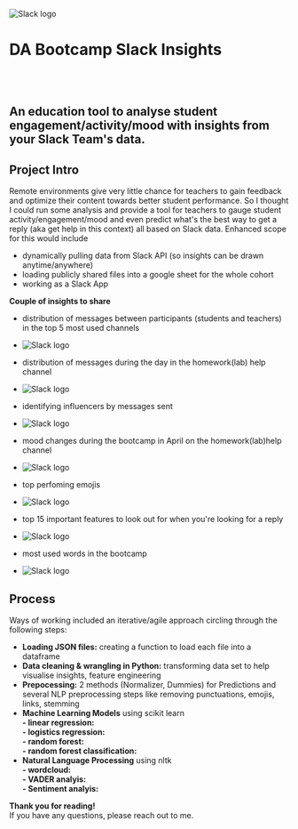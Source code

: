 ![Slack logo](https://github.com/lillaszulyovszky/ironhack-final-project/blob/main/presentation/slack.png?raw=true)

# DA Bootcamp Slack Insights 
<br/><br/>
## An education tool to analyse student engagement/activity/mood with insights from your Slack Team's data.

## Project Intro
Remote environments give very little chance for teachers to gain feedback and optimize their content towards better student performance. So I thought I could run some analysis and provide a tool for teachers to gauge student activity/engagement/mood and even predict what's the best way to get a reply (aka get help in this context) all based on Slack data. 
Enhanced scope for this would include 
- dynamically pulling data from Slack API (so insights can be drawn anytime/anywhere)
- loading publicly shared files into a google sheet for the whole cohort
- working as a Slack App

**Couple of insights to share**
- distribution of messages between participants (students and teachers) in the top 5 most used channels
- ![Slack logo](https://github.com/lillaszulyovszky/ironhack-final-project/blob/main/presentation/participant_activity.png?raw=true)

- distribution of messages during the day in the homework(lab) help channel
- ![Slack logo](https://github.com/lillaszulyovszky/ironhack-final-project/blob/main/presentation/labhelp_activity.png?raw=true)

- identifying influencers by messages sent
- ![Slack logo](https://github.com/lillaszulyovszky/ironhack-final-project/blob/main/presentation/student_activity.png?raw=true)

- mood changes during the bootcamp in April on the homework(lab)help channel
- ![Slack logo](https://github.com/lillaszulyovszky/ironhack-final-project/blob/main/presentation/labhelp_positivity.png)

- top perfoming emojis
- ![Slack logo](https://github.com/lillaszulyovszky/ironhack-final-project/blob/main/presentation/reactions.png?raw=true)

- top 15 important features to look out for when you're looking for a reply
- ![Slack logo](https://github.com/lillaszulyovszky/ironhack-final-project/blob/main/presentation/top15_features.png?raw=true)

- most used words in the bootcamp
- ![Slack logo](https://github.com/lillaszulyovszky/ironhack-final-project/blob/main/presentation/wordcloud.png?raw=true)


## Process
Ways of working included an iterative/agile approach circling through the following steps:

- **Loading JSON files:** creating a function to load each file into a dataframe<br/>
- **Data cleaning & wrangling in Python:** transforming data set to help visualise insights, feature engineering<br/>
- **Prepocessing:** 2 methods (Normalizer, Dummies) for Predictions and several NLP preprocessing steps like removing punctuations, emojis, links, stemming<br/>
- **Machine Learning Models** using scikit learn<br/>
**- linear regression:** <br/>
**- logistics regression:** <br/>
**- random forest:** <br/>
**- random forest classification:** <br/>
- **Natural Language Processing** using nltk<br/>
**- wordcloud:** <br/>
**- VADER analyis:** <br/>
**- Sentiment analyis:** <br/>

**Thank you for reading!** <br/>
If you have any questions, please reach out to me.<br/><br/>

